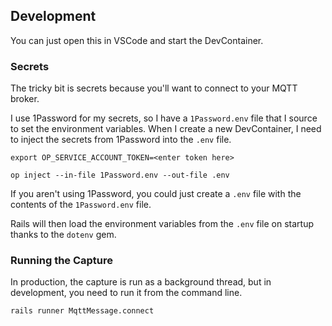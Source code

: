 ## Development

You can just open this in VSCode and start the DevContainer.

### Secrets

The tricky bit is secrets because you'll want to connect to your MQTT broker. 

I use 1Password for my secrets, so I have a `1Password.env` file that I source to set the environment variables. When I create a new DevContainer, I need to inject the secrets from 1Password into the `.env` file.

```shell
export OP_SERVICE_ACCOUNT_TOKEN=<enter token here>

op inject --in-file 1Password.env --out-file .env
```

If you aren't using 1Password, you could just create a `.env` file with the contents of the `1Password.env` file.

Rails will then load the environment variables from the `.env` file on startup
thanks to the `dotenv` gem.

### Running the Capture

In production, the capture is run as a background thread, but in development, you need to run it from the command line.

``` shell
rails runner MqttMessage.connect
```

